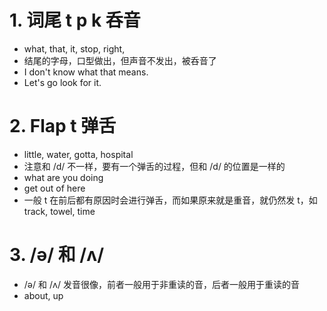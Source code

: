 

# 1. 词尾 t p k 呑音

- what, that, it, stop, right,
- 结尾的字母，口型做出，但声音不发出，被呑音了
- I don't know what that means.
- Let's go look for it.

# 2. Flap t 弹舌

- little, water, gotta, hospital
- 注意和 /d/ 不一样，要有一个弹舌的过程，但和 /d/ 的位置是一样的
- what are you doing
- get out of here
- 一般 t 在前后都有原因时会进行弹舌，而如果原来就是重音，就仍然发 t，如 track, towel, time

# 3. /ə/ 和 /ʌ/

- /ə/ 和 /ʌ/ 发音很像，前者一般用于非重读的音，后者一般用于重读的音
- about, up